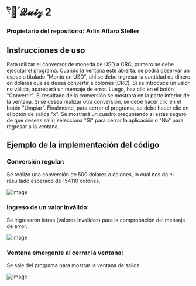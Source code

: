 # 𓍢ִ໋🌷͙֒ 𝓠𝓾𝓲𝔃 2

### Propietario del repositorio: Arlin Alfaro Steller

## Instrucciones de uso
Para utilizar el conversor de moneda de USD a CRC, primero se debe ejecutar el programa. Cuando la ventana esté abierta, se podrá observar un espacio titulado "Monto en USD", ahí se debe ingresar la cantidad de dinero en dólares que se desea convertir a colones (CRC). Si se introduce un valor no válido, aparecerá un mensaje de error. Luego, haz clic en el botón "Convertir". El resultado de la conversión se mostrará en la parte inferior de la ventana.
Si se desea realizar otra conversión, se debe hacer clic en el botón "Limpiar".
Finalmente, para cerrar el programa, se debe hacer clic en el botón de salida "x". Se mostrará un cuadro preguntando si estás seguro de que deseas salir; selecciona "Sí" para cerrar la aplicación o "No" para regresar a la ventana.

## Ejemplo de la implementación del código

### Conversión regular: 
Se realizo una conversión de 500 dolares a colones, lo cual nos da el resultado esperado de 154110 colones.

![image](https://github.com/user-attachments/assets/743f0fa9-0411-482b-84cf-e6377625b938)

### Ingreso de un valor inválido:
Se ingresaron letras (valores invalidos) para la comprobación del mensaje de error.

![image](https://github.com/user-attachments/assets/6e64d91b-d17b-46ec-aca4-7756af2496a5)

### Ventana emergente al cerrar la ventana:
Se sale del programa para mostrar la ventana de salida.

![image](https://github.com/user-attachments/assets/3e435a70-1cde-430f-85f3-8508378f74b8)
